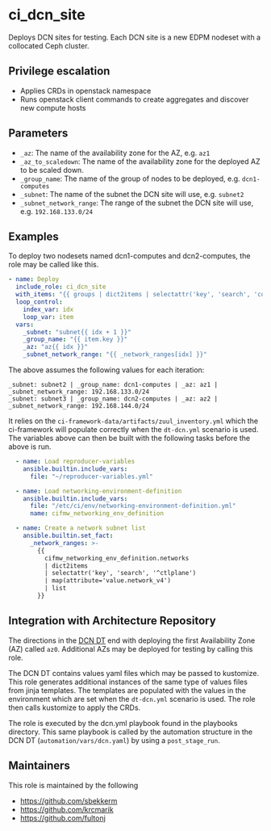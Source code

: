 # ci_dcn_site

Deploys DCN sites for testing. Each DCN site is a new EDPM nodeset
with a collocated Ceph cluster.

## Privilege escalation

- Applies CRDs in openstack namespace
- Runs openstack client commands to create aggregates and discover new
  compute hosts

## Parameters

* `_az`: The name of the availability zone for the AZ, e.g. `az1`
* `_az_to_scaledown`: The name of the availability zone for the deployed AZ to be scaled down.
* `_group_name`: The name of the group of nodes to be deployed, e.g. `dcn1-computes`
* `_subnet`: The name of the subnet the DCN site will use, e.g. `subnet2`
* `_subnet_network_range`: The range of the subnet the DCN site will use, e.g. `192.168.133.0/24`

## Examples

To deploy two nodesets named dcn1-computes and dcn2-computes,
the role may be called like this.
```yaml
- name: Deploy
  include_role: ci_dcn_site
  with_items: "{{ groups | dict2items | selectattr('key', 'search', 'compute') | list }}"
  loop_control:
    index_var: idx
    loop_var: item
  vars:
    _subnet: "subnet{{ idx + 1 }}"
    _group_name: "{{ item.key }}"
    _az: "az{{ idx }}"
    _subnet_network_range: "{{ _network_ranges[idx] }}"
```
The above assumes the following values for each iteration:
```
_subnet: subnet2 | _group_name: dcn1-computes | _az: az1 | _subnet_network_range: 192.168.133.0/24
_subnet: subnet3 | _group_name: dcn2-computes | _az: az2 | _subnet_network_range: 192.168.144.0/24
```
It relies on the `ci-framework-data/artifacts/zuul_inventory.yml` which the
ci-framework will populate correctly when the `dt-dcn.yml` scenario is used.
The variables above can then be built with the following tasks before
the above is run.
```yaml
  - name: Load reproducer-variables
    ansible.builtin.include_vars:
      file: "~/reproducer-variables.yml"

  - name: Load networking-environment-definition
    ansible.builtin.include_vars:
      file: "/etc/ci/env/networking-environment-definition.yml"
      name: cifmw_networking_env_definition

  - name: Create a network subnet list
    ansible.builtin.set_fact:
      _network_ranges: >-
        {{
          cifmw_networking_env_definition.networks
          | dict2items
          | selectattr('key', 'search', '^ctlplane')
          | map(attribute='value.network_v4')
          | list
        }}
```

## Integration with Architecture Repository

The directions in the
[DCN DT](https://github.com/openstack-k8s-operators/architecture/tree/main/examples/dt/dcn)
end with deploying the first Availability Zone (AZ) called `az0`.
Additional AZs may be deployed for testing by calling this role.

The DCN DT contains values yaml files which may be passed to
kustomize. This role generates additional instances of the same
type of values files from jinja templates. The templates are populated
with the values in the environment which are set when the `dt-dcn.yml`
scenario is used. The role then calls kustomize to apply the CRDs.

The role is executed by the dcn.yml playbook found in the playbooks
directory. This same playbook is called by the automation structure
in the DCN DT (`automation/vars/dcn.yaml`) by using a
`post_stage_run`.

## Maintainers

This role is maintained by the following

- https://github.com/sbekkerm
- https://github.com/krcmarik
- https://github.com/fultonj
